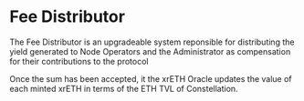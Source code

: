 # Fee Distributor

The Fee Distributor is an upgradeable system reponsible for distributing the yield generated to Node Operators and the Administrator as compensation for their contributions to the protocol


 Once the sum has been accepted, it the xrETH Oracle updates the value of each minted xrETH in terms of the ETH TVL of Constellation.